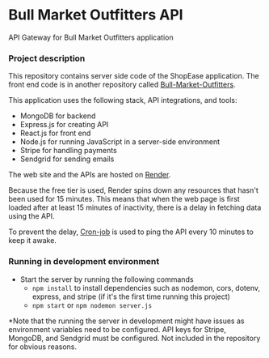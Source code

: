 # Bull Market Outfitters API
API Gateway for Bull Market Outfitters application

### Project description
This repository contains server side code of the ShopEase application. The front end code is in another repository called [Bull-Market-Outfitters](https://github.com/eddie-an/Bull-Market-Outfitters).

This application uses the following stack, API integrations, and tools:
- MongoDB for backend
- Express.js for creating API
- React.js for front end
- Node.js for running JavaScript in a server-side environment
- Stripe for handling payments
- Sendgrid for sending emails

The web site and the APIs are hosted on [Render](https://render.com/).

Because the free tier is used, Render spins down any resources that hasn't been used for 15 minutes. This means that when the web page is first loaded after at least 15 minutes of inactivity, there is a delay in fetching data using the API.

To prevent the delay, [Cron-job](https://cron-job.org/en/) is used to ping the API every 10 minutes to keep it awake. 


### Running in development environment
- Start the server by running the following commands
    - `npm install` to install dependencies such as nodemon, cors, dotenv, express, and stripe (if it's the first time running this project)
    - `npm start` or `npm nodemon server.js`

*Note that the running the server in development might have issues as environment variables need to be configured. API keys for Stripe, MongoDB, and Sendgrid must be configured. Not included in the repository for obvious reasons.
